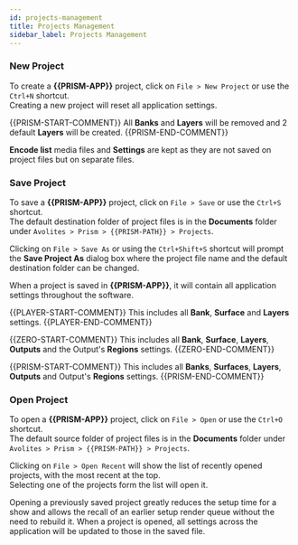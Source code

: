 ```yaml
---
id: projects-management
title: Projects Management
sidebar_label: Projects Management
---
```


### New Project
To create a **{{PRISM-APP}}** project, click on `File > New Project` or use the `Ctrl+N` shortcut.  
Creating a new project will reset all application settings.

{{PRISM-START-COMMENT}}
All **Banks** and **Layers** will be removed and 2 default **Layers** will be created.
{{PRISM-END-COMMENT}}

**Encode list** media files and **Settings** are kept as they are not saved on project files but on separate files.

### Save Project

To save a **{{PRISM-APP}}** project, click on `File > Save` or use the `Ctrl+S` shortcut.  
The default destination folder of project files is in the **Documents** folder under `Avolites > Prism > {{PRISM-PATH}} > Projects`.  

Clicking on `File > Save As` or using the `Ctrl+Shift+S` shortcut will prompt the **Save Project As** dialog box where the project file name and the default destination folder can be changed.

When a project is saved in **{{PRISM-APP}}**, it will contain all application settings throughout the software.  

{{PLAYER-START-COMMENT}}
This includes all **Bank**, **Surface** and **Layers** settings.
{{PLAYER-END-COMMENT}}

{{ZERO-START-COMMENT}}
This includes all **Bank**, **Surface**, **Layers**, **Outputs** and the Output's **Regions** settings.
{{ZERO-END-COMMENT}}

{{PRISM-START-COMMENT}}
This includes all **Banks**, **Surfaces**, **Layers**, **Outputs** and Output's **Regions** settings.
{{PRISM-END-COMMENT}}

### Open Project

To open a **{{PRISM-APP}}** project, click on `File > Open` or use the `Ctrl+O` shortcut.  
The default source folder of project files is in the **Documents** folder under `Avolites > Prism > {{PRISM-PATH}} > Projects`.  

Clicking on `File > Open Recent` will show the list of recently opened projects, with the most recent at the top.  
Selecting one of the projects form the list will open it.

Opening a previously saved project greatly reduces the setup time for a show and allows the recall of an earlier setup render queue without the need to rebuild it. When a project is opened, all settings across the application will be updated to those in the saved file.